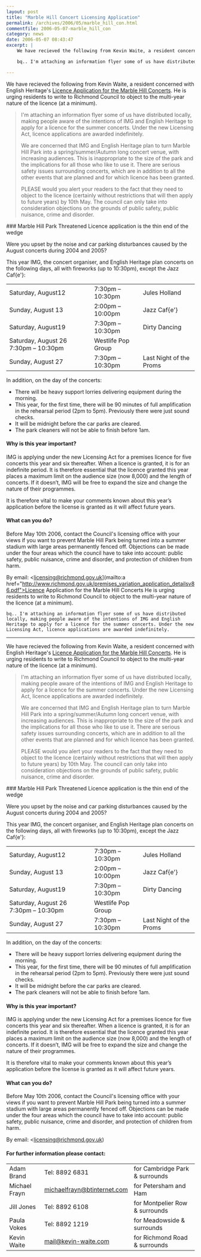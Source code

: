 ```yaml
---
layout: post
title: "Marble Hill Concert Licensing Application"
permalink: /archives/2006/05/marble_hill_con.html
commentfile: 2006-05-07-marble_hill_con
category: news
date: 2006-05-07 08:43:47
excerpt: |
    We have recieved the following from Kevin Waite, a resident concerned with English Heritage's [a href="http://www.richmond.gov.uk/premises_variation_application_detailsv86.pdf">Licence Application for the Marble Hill Concerts</a>  He is urging residents to write to Richmond Council to object to the multi-year nature of the licence (at a minimum).

    bq.. I'm attaching an information flyer some of us have distributed locally, making people aware of the intentions of IMG and English Heritage to apply for a licence for the summer concerts. Under the new Licensing Act, licence applications are awarded indefinitely.

---
```


We have recieved the following from Kevin Waite, a resident concerned with English Heritage's [Licence Application for the Marble Hill Concerts](http://www.richmond.gov.uk/premises_variation_application_detailsv86.pdf). He is urging residents to write to Richmond Council to object to the multi-year nature of the licence (at a minimum).

> I'm attaching an information flyer some of us have distributed locally, making people aware of the intentions of IMG and English Heritage to apply for a licence for the summer concerts. Under the new Licensing Act, licence applications are awarded indefinitely.
>
> We are concerned that IMG and English Heritage plan to turn Marble Hill Park into a spring/summer/Autumn long concert venue, with increasing audiences. This is inappropriate to the size of the park and the implications for all those who like to use it. There are serious safety issues surrounding concerts, which are in addition to all the other events that are planned and for which licence has been granted.
>
> PLEASE would you alert your readers to the fact that they need to object to the licence (certainly without restrictions that will then apply to future years) by 10th May. The council can only take into consideration objections on the grounds of public safety, public nuisance, crime and disorder.

<div markdown="1" class="letter">
### Marble Hill Park Threatened
Licence application is the thin end of the wedge

Were you upset by the noise and car parking disturbances caused by the August concerts during 2004 and 2005?

This year IMG, the concert organiser, and English Heritage plan concerts on the following days, all with fireworks (up to 10:30pm), except the Jazz Caf{e'}:

|                                      |                    |                         |
|--------------------------------------|--------------------|-------------------------|
| Saturday, August12                   | 7:30pm – 10:30pm   | Jules Holland           |
| Sunday, August 13                    | 2:00pm – 10:00pm   | Jazz Caf{e'}            |
| Saturday, August19                   | 7:30pm – 10:30pm   | Dirty Dancing           |
| Saturday, August 26 7:30pm – 10:30pm | Westlife Pop Group |
| Sunday, August 27                    | 7:30pm – 10:30pm   | Last Night of the Proms |

In addition, on the day of the concerts:

-   There will be heavy support lorries delivering equipment during the morning.
-   This year, for the first time, there will be 90 minutes of full amplification in the rehearsal period (2pm to 5pm). Previously there were just sound checks.
-   It will be midnight before the car parks are cleared.
-   The park cleaners will not be able to finish before 1am.

#### Why is this year important?

IMG is applying under the new Licensing Act for a premises licence for five concerts this year and six thereafter. When a licence is granted, it is for an indefinite period. It is therefore essential that the licence granted this year places a maximum limit on the audience size (now 8,000) and the length of concerts. If it doesn’t, IMG will be free to expand the size and change the nature of their programmes.

It is therefore vital to make your comments known about this year’s application before the license is granted as it will affect future years.

#### What can you do?

Before May 10th 2006, contact the Council's licensing office with your views if you want to prevent Marble Hill Park being turned into a summer stadium with large areas permanently fenced off. Objections can be made under the four areas which the council have to take into account: public safety, public nuisance, crime and disorder, and protection of children from harm.

By email: <licensing@richmond.gov.uk](mailto:a href="http://www.richmond.gov.uk/premises_variation_application_detailsv86.pdf">Licence Application for the Marble Hill Concerts</a>  He is urging residents to write to Richmond Council to object to the multi-year nature of the licence (at a minimum).

    bq.. I'm attaching an information flyer some of us have distributed locally, making people aware of the intentions of IMG and English Heritage to apply for a licence for the summer concerts. Under the new Licensing Act, licence applications are awarded indefinitely.

---

We have recieved the following from Kevin Waite, a resident concerned with English Heritage's [Licence Application for the Marble Hill Concerts](http://www.richmond.gov.uk/premises_variation_application_detailsv86.pdf). He is urging residents to write to Richmond Council to object to the multi-year nature of the licence (at a minimum).

> I'm attaching an information flyer some of us have distributed locally, making people aware of the intentions of IMG and English Heritage to apply for a licence for the summer concerts. Under the new Licensing Act, licence applications are awarded indefinitely.
>
> We are concerned that IMG and English Heritage plan to turn Marble Hill Park into a spring/summer/Autumn long concert venue, with increasing audiences. This is inappropriate to the size of the park and the implications for all those who like to use it. There are serious safety issues surrounding concerts, which are in addition to all the other events that are planned and for which licence has been granted.
>
> PLEASE would you alert your readers to the fact that they need to object to the licence (certainly without restrictions that will then apply to future years) by 10th May. The council can only take into consideration objections on the grounds of public safety, public nuisance, crime and disorder.

<div markdown="1" class="letter">
### Marble Hill Park Threatened
Licence application is the thin end of the wedge

Were you upset by the noise and car parking disturbances caused by the August concerts during 2004 and 2005?

This year IMG, the concert organiser, and English Heritage plan concerts on the following days, all with fireworks (up to 10:30pm), except the Jazz Caf{e'}:

|                                      |                    |                         |
|--------------------------------------|--------------------|-------------------------|
| Saturday, August12                   | 7:30pm – 10:30pm   | Jules Holland           |
| Sunday, August 13                    | 2:00pm – 10:00pm   | Jazz Caf{e'}            |
| Saturday, August19                   | 7:30pm – 10:30pm   | Dirty Dancing           |
| Saturday, August 26 7:30pm – 10:30pm | Westlife Pop Group |
| Sunday, August 27                    | 7:30pm – 10:30pm   | Last Night of the Proms |

In addition, on the day of the concerts:

-   There will be heavy support lorries delivering equipment during the morning.
-   This year, for the first time, there will be 90 minutes of full amplification in the rehearsal period (2pm to 5pm). Previously there were just sound checks.
-   It will be midnight before the car parks are cleared.
-   The park cleaners will not be able to finish before 1am.

#### Why is this year important?

IMG is applying under the new Licensing Act for a premises licence for five concerts this year and six thereafter. When a licence is granted, it is for an indefinite period. It is therefore essential that the licence granted this year places a maximum limit on the audience size (now 8,000) and the length of concerts. If it doesn’t, IMG will be free to expand the size and change the nature of their programmes.

It is therefore vital to make your comments known about this year’s application before the license is granted as it will affect future years.

#### What can you do?

Before May 10th 2006, contact the Council's licensing office with your views if you want to prevent Marble Hill Park being turned into a summer stadium with large areas permanently fenced off. Objections can be made under the four areas which the council have to take into account: public safety, public nuisance, crime and disorder, and protection of children from harm.

By email: <licensing@richmond.gov.uk)

#### For further information please contact:

|               |                                                                  |                                |
|---------------|------------------------------------------------------------------|--------------------------------|
| Adam Brand    | Tel: 8892 6831                                                   | for Cambridge Park & surrounds |
| Michael Frayn |[michaelfrayn@btinternet.com](mailto:michaelfrayn@btinternet.com) | for Petersham and Ham          |
| Jill Jones    | Tel: 8892 6108                                                   | for Montpelier Row & surrounds |
| Paula Vokes   | Tel: 8892 1219                                                   | for Meadowside & surrounds     |
| Kevin Waite   |[mail@kevin-waite.com](mailto:mail@kevin-waite.com)               | for Richmond Road & surrounds  |

</div>
